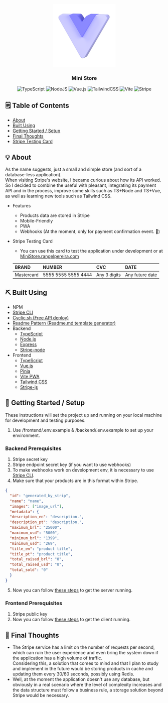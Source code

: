 <p align="center">
  <a href="" rel="noopener">
 <img width=200px height=200px src="https://raw.githubusercontent.com/rangel-pci/files/master/vue-ministore.png" alt="Project logo"></a>
</p>

<h3 align="center">Mini Store</h3>

<div align="center">

![TypeScript](https://img.shields.io/badge/typescript-%23007ACC.svg?style=for-the-badge&logo=typescript&logoColor=white)
![NodeJS](https://img.shields.io/badge/node.js-6DA55F?style=for-the-badge&logo=nodedotjs&logoColor=white)
![Vue.js](https://img.shields.io/badge/vuejs-%2335495e.svg?style=for-the-badge&logo=vuedotjs&logoColor=%234FC08D)
![TailwindCSS](https://img.shields.io/badge/tailwindcss-%2338B2AC.svg?style=for-the-badge&logo=tailwind-css&logoColor=white)
![Vite](https://img.shields.io/badge/vite-%23646CFF.svg?style=for-the-badge&logo=vite&logoColor=white)
![Stripe](https://img.shields.io/badge/stripe-635BFF.svg?style=for-the-badge&logo=stripe&logoColor=white)

</div>

## 🗒️ Table of Contents

- [About](#about)
- [Built Using](#built_using)
- [Getting Started / Setup](#getting_started)
- [Final Thoughts](#Final_Thoughts)
- [Stripe Testing Card](#stripe_testing_card)

## 💡 About <a name = "about"></a>
As the name suggests, just a small and simple store (and sort of a database-less application).<br>
When visiting Stripe's website, I became curious about how its API worked. So I decided to combine the useful with pleasant, integrating its payment API and in the process, improve some skills such as TS+Node and TS+Vue, as well as learning new tools such as Tailwind CSS.

- Features
  - Products data are stored in Stripe
  - Mobile-Friendly
  - PWA
  - Webhooks (At the moment, only for payment confirmation event. 🫠)
- Stripe Testing Card <a name = "stripe_testing_card"></a>
  - You can use this card to test the application under development or at [MiniStore.rangelpereira.com](https://ministore.rangelpereira.com/)<br>
  
  | BRAND | NUMBER | CVC | DATE |
  | --- | --- | --- | --- |
  | Mastercard | 5555 5555 5555 4444 | Any 3 digits | Any future date |

## ⛏️ Built Using <a name = "built_using"></a>

- NPM
- [Stripe CLI](https://stripe.com/docs/stripe-cli)
- [Cyclic.sh (Free API deploy)](https://www.cyclic.sh/)
- [Readme Pattern (Readme.md template generator)](https://marketplace.visualstudio.com/items?itemName=thomascsd.vscode-readme-pattern)
- Backend
  - [TypeScript](https://www.typescriptlang.org)
  - [Node.js](https://nodejs.org/en/)
  - [Express](https://expressjs.com/)
  - [Stripe-node](https://github.com/stripe/stripe-node)
- Frontend
  - [TypeScript](https://www.typescriptlang.org)
  - [Vue.js](https://vuejs.org/)
  - [Pinia](https://pinia.vuejs.org/)
  - [Vite PWA](https://vite-pwa-org.netlify.app/)
  - [Tailwind CSS](https://tailwindcss.com/)
  - [Stripe-js](https://stripe.com/docs/js)


## 🏁 Getting Started / Setup<a name = "getting_started"></a>

These instructions will set the project up and running on your local machine for development and testing purposes.

1. Use /frontend/.env.example & /backend/.env.example to set up your environment.

### Backend Prerequisites
1. Stripe secret key
2. Stripe endpoint secret key (if you want to use webhooks)
3. To make webhooks work on development env, it is necessary to use [Stripe CLI](https://stripe.com/docs/webhooks/test).
4. Make sure that your products are in this format within Stripe.

```json
{
  "id": "generated_by_strip",
  "name": "name",
  "images": ["image_url"],
  "metadata": {
  "description_en": "description.",
  "description_pt": "description.",
  "maximum_brl": "25000",
  "maximum_usd": "5000",
  "minimum_brl": "1399",
  "minimum_usd": "269",
  "title_en": "product title",
  "title_pt": "product title",
  "total_raised_brl": "0",
  "total_raised_usd": "0",
  "total_sold": "0"
  }
}
```
5. Now you can follow [these steps](https://github.com/rangel-pci/Mini-Store/blob/master/backend/README.md) to get the server running.

### Frontend Prerequisites
1. Stripe public key
5. Now you can follow [these steps](https://github.com/rangel-pci/Mini-Store/blob/master/frontend/README.md) to get the client running.

## 📝 Final Thoughts <a name = "Final_Thoughts"></a>
- The Stripe service has a limit on the number of requests per second, which can ruin the user experience and even bring the system down if the application has a high volume of traffic.<br> Considering this, a solution that comes to mind and that I plan to study and implement in the future would be storing products in cache and updating them every 30/60 seconds, possibly using Redis.
- Well, at the moment the application doesn't use any database, but obviously in a real scenario where the level of complexity increases and the data structure must follow a business rule, a storage solution beyond Stripe would be necessary.